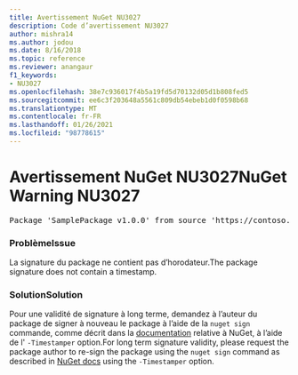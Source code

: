```yaml
---
title: Avertissement NuGet NU3027
description: Code d’avertissement NU3027
author: mishra14
ms.author: jodou
ms.date: 8/16/2018
ms.topic: reference
ms.reviewer: anangaur
f1_keywords:
- NU3027
ms.openlocfilehash: 38e7c936017f4b5a19fd5d70132d05d1b808fed5
ms.sourcegitcommit: ee6c3f203648a5561c809db54ebeb1d0f0598b68
ms.translationtype: MT
ms.contentlocale: fr-FR
ms.lasthandoff: 01/26/2021
ms.locfileid: "98778615"
---
```

# <a name="nuget-warning-nu3027"></a><span data-ttu-id="0c71d-103">Avertissement NuGet NU3027</span><span class="sxs-lookup"><span data-stu-id="0c71d-103">NuGet Warning NU3027</span></span>

<pre>Package 'SamplePackage v1.0.0' from source 'https://contoso.com/index.json': The signature should be timestamped to enable long-term signature validity after the certificate has expired.</pre>

### <a name="issue"></a><span data-ttu-id="0c71d-104">Problème</span><span class="sxs-lookup"><span data-stu-id="0c71d-104">Issue</span></span>

<span data-ttu-id="0c71d-105">La signature du package ne contient pas d’horodateur.</span><span class="sxs-lookup"><span data-stu-id="0c71d-105">The package signature does not contain a timestamp.</span></span>


### <a name="solution"></a><span data-ttu-id="0c71d-106">Solution</span><span class="sxs-lookup"><span data-stu-id="0c71d-106">Solution</span></span>

<span data-ttu-id="0c71d-107">Pour une validité de signature à long terme, demandez à l’auteur du package de signer à nouveau le package à l’aide de la `nuget sign` commande, comme décrit dans la [documentation](../../create-packages/sign-a-package.md) relative à NuGet, à l’aide de l' `-Timestamper` option.</span><span class="sxs-lookup"><span data-stu-id="0c71d-107">For long term signature validity, please request the package author to re-sign the package using the `nuget sign` command as described in [NuGet docs](../../create-packages/sign-a-package.md) using the `-Timestamper` option.</span></span>
